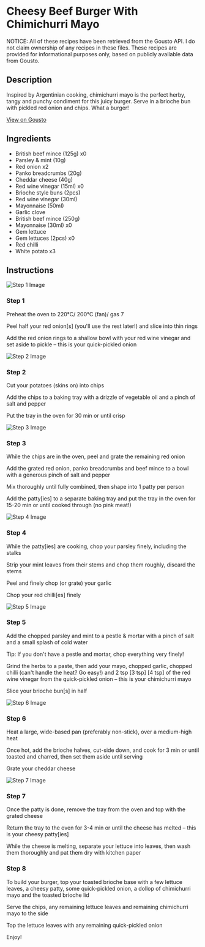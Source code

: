 # Cheesy Beef Burger With Chimichurri Mayo

NOTICE: All of these recipes have been retrieved from the Gousto API. I do not claim ownership of any recipes in these files. These recipes are provided for informational purposes only, based on publicly available data from Gousto.

## Description

Inspired by Argentinian cooking, chimichurri mayo is the perfect herby, tangy and punchy condiment for this juicy burger. Serve in a brioche bun with pickled red onion and chips. What a burger! 

[View on Gousto](https://www.gousto.co.uk/recipes/cookbook/cheesy-beef-burger-with-chimichurri-mayo)

## Ingredients

- British beef mince (125g) x0
- Parsley & mint (10g)
- Red onion x2
- Panko breadcrumbs (20g)
- Cheddar cheese (40g)
- Red wine vinegar (15ml) x0
- Brioche style buns (2pcs)
- Red wine vinegar (30ml)
- Mayonnaise (50ml)
- Garlic clove
- British beef mince (250g)
- Mayonnaise (30ml) x0
- Gem lettuce
- Gem lettuces (2pcs) x0
- Red chilli
- White potato x3

## Instructions

![Step 1 Image](https://production-media.gousto.co.uk/cms/recipe-step-image/1237.-step-1-x200.jpg)

### Step 1

Preheat the oven to 220°C/ 200°C (fan)/ gas 7

Peel half your red onion[s] (you'll use the rest later!) and slice into thin rings

Add the red onion rings to a shallow bowl with your red wine vinegar and set aside to pickle – this is your quick-pickled onion

![Step 2 Image](https://production-media.gousto.co.uk/cms/recipe-step-image/1237.-step-2-x200.jpg)

### Step 2

Cut your potatoes (skins on) into chips

Add the chips to a baking tray with a drizzle of vegetable oil and a pinch of salt and pepper

Put the tray in the oven for 30 min or until crisp

![Step 3 Image](https://production-media.gousto.co.uk/cms/recipe-step-image/1237.-step-3-x200.jpg)

### Step 3

While the chips are in the oven, peel and grate the remaining red onion

Add the grated red onion, panko breadcrumbs and beef mince to a bowl with a generous pinch of salt and pepper

Mix thoroughly until fully combined, then shape into 1 patty per person

Add the patty[ies] to a separate baking tray and put the tray in the oven for 15-20 min or until cooked through (no pink meat!)

![Step 4 Image](https://production-media.gousto.co.uk/cms/recipe-step-image/1237.-step-4-x200.jpg)

### Step 4

While the patty[ies] are cooking, chop your parsley finely, including the stalks

Strip your mint leaves from their stems and chop them roughly, discard the stems

Peel and finely chop (or grate) your garlic

Chop your red chilli[es]<span class="text-danger"> </span>finely

![Step 5 Image](https://production-media.gousto.co.uk/cms/recipe-step-image/1237.-step-5-x200.jpg)

### Step 5

Add the chopped parsley and mint to a pestle & mortar with a pinch of salt and a small splash of cold water

Tip: If you don't have a pestle and mortar, chop everything very finely!

Grind the herbs to a paste, then add your mayo, chopped garlic, chopped chilli (can't handle the heat? Go easy!) and 2 tsp <span class="text-purple">[3 tsp]</span><span class="text-danger"> [4 tsp]</span> of the red wine vinegar from the quick-pickled onion – this is your chimichurri mayo

Slice your brioche bun[s] in half

![Step 6 Image](https://production-media.gousto.co.uk/cms/recipe-step-image/1237.-step-6-x200.jpg)

### Step 6

Heat a large, wide-based pan (preferably non-stick), over a medium-high heat

Once hot, add the brioche halves, cut-side down, and cook for 3 min or until toasted and charred, then set them aside until serving

Grate your cheddar cheese

![Step 7 Image](https://production-media.gousto.co.uk/cms/recipe-step-image/1237.-step-7-x200.jpg)

### Step 7

Once the patty is done, remove the tray from the oven and top with the grated cheese

Return the tray to the oven for 3-4 min or until the cheese has melted – this is your cheesy patty[ies]

While the cheese is melting, separate your lettuce into leaves, then wash them thoroughly and pat them dry with kitchen paper

### Step 8

To build your burger, top your toasted brioche base with a few lettuce leaves, a cheesy patty, some quick-pickled onion, a dollop of chimichurri mayo and the toasted brioche lid

Serve the chips, any remaining lettuce leaves and remaining chimichurri mayo to the side

Top the lettuce leaves with any remaining quick-pickled onion

Enjoy!

